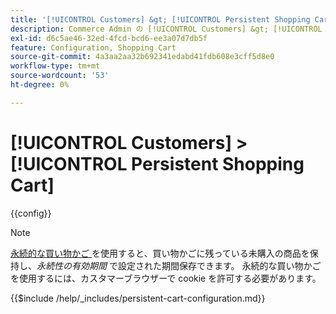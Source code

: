 ```yaml
---
title: '[!UICONTROL Customers] &gt; [!UICONTROL Persistent Shopping Cart]'
description: Commerce Admin の [!UICONTROL Customers] &gt; [!UICONTROL Persistent Shopping Cart] ページで設定を確認します。
exl-id: d6c5ae46-32ed-4fcd-bcd6-ee3a07d7db5f
feature: Configuration, Shopping Cart
source-git-commit: 4a3aa2aa32b692341edabd41fdb608e3cff5d8e0
workflow-type: tm+mt
source-wordcount: '53'
ht-degree: 0%

---
```


# [!UICONTROL Customers] > [!UICONTROL Persistent Shopping Cart]

{{config}}

>[!NOTE]
>
>[ 永続的な買い物かご ](../../stores-purchase/cart-persistent.md) を使用すると、買い物かごに残っている未購入の商品を保持し、_永続性の有効期間_ で設定された期間保存できます。 永続的な買い物かごを使用するには、カスタマーブラウザーで cookie を許可する必要があります。


{{$include /help/_includes/persistent-cart-configuration.md}}

<!-- Last updated from includes: 2024-10-31 10:02:14 -->
